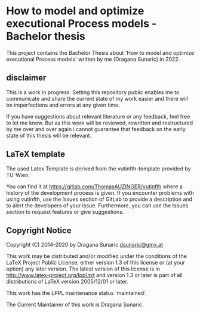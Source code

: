 # How to model and optimize executional Process models - Bachelor thesis
This project contains the Bachelor Thesis about 'How to model and optimize executional Process models' written by me (Dragana Sunaric) in 2022.


## disclaimer
This is a work in progress. Setting this repository public enables me to communicate and share the current state of my work easier and there will be imperfections and errors at any given time. 

If you have suggestions about relevant literature or any feedback, feel free to let me know. But as this work will be reviewed, rewritten and restructured by me over and over again i cannot guarantee that feedback on the early state of this thesis will be relevant. 

## LaTeX template 
The used Latex Template is derived from the vutinfth-template provided by TU-Wien: 

You can find it at https://gitlab.com/ThomasAUZINGER/vutinfth
where a history of the development process is given. If you encounter problems
with using vutinfth, use the Issues section of GitLab to provide a description
and to alert the developers of your issue. Furthermore, you can use the Issues
section to request features or give suggestions.


Copyright Notice
----------------
Copyright (C) 2014-2020 by Dragana Sunaric <dsunaric@gmx.at>

This work may be distributed and/or modified under the
conditions of the LaTeX Project Public License, either version 1.3
of this license or (at your option) any later version.
The latest version of this license is in
  http://www.latex-project.org/lppl.txt
and version 1.3 or later is part of all distributions of LaTeX
version 2005/12/01 or later.

This work has the LPPL maintenance status `maintained'.

The Current Maintainer of this work is Dragana Sunaric.
